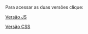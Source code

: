 Para acessar as duas versões clique:

<a href="https://lzeunfa.github.io/Cards/V.JS/index" target="_parent">Versão JS</a>

<a href="https://lzeunfa.github.io/Cards/V.CSS/index" target="_parent">Versão CSS</a>
